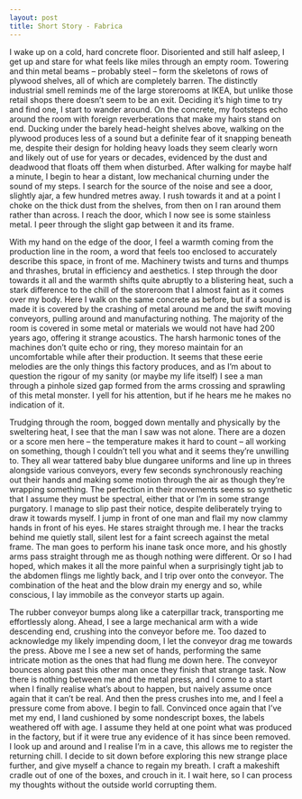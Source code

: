 ```yaml
---
layout: post
title: Short Story - Fabrica
---
```


I wake up on a cold, hard concrete floor. Disoriented and still half asleep, I get up and stare for what feels like miles through an empty room. Towering and thin metal beams – probably steel – form the skeletons of rows of plywood shelves, all of which are completely barren. The distinctly industrial smell reminds me of the large storerooms at IKEA, but unlike those retail shops there doesn’t seem to be an exit. Deciding it’s high time to try and find one, I start to wander around. On the concrete, my footsteps echo around the room with foreign reverberations that make my hairs stand on end. Ducking under the barely head-height shelves above, walking on the plywood produces less of a sound but a definite fear of it snapping beneath me, despite their design for holding heavy loads they seem clearly worn and likely out of use for years or decades, evidenced by the dust and deadwood that floats off them when disturbed. After walking for maybe half a minute, I begin to hear a distant, low mechanical churning under the sound of my steps. I search for the source of the noise and see a door, slightly ajar, a few hundred metres away. I rush towards it and at a point I choke on the thick dust from the shelves, from then on I ran around them rather than across. I reach the door, which I now see is some stainless metal. I peer through the slight gap between it and its frame.

With my hand on the edge of the door, I feel a warmth coming from the production line in the room, a word that feels too enclosed to accurately describe this space, in front of me. Machinery twists and turns and thumps and thrashes, brutal in efficiency and aesthetics. I step through the door towards it all and the warmth shifts quite abruptly to a blistering heat, such a stark difference to the chill of the storeroom that I almost faint as it comes over my body. Here I walk on the same concrete as before, but if a sound is made it is covered by the crashing of metal around me and the swift moving conveyors, pulling around and manufacturing nothing. The majority of the room is covered in some metal or materials we would not have had 200 years ago, offering it strange acoustics. The harsh harmonic tones of the machines don’t quite echo or ring, they moreso maintain for an uncomfortable while after their production. It seems that these eerie melodies are the only things this factory produces, and as I’m about to question the rigour of my sanity (or maybe my life itself) I see a man through a pinhole sized gap formed from the arms crossing and sprawling of this metal monster. I yell for his attention, but if he hears me he makes no indication of it.

Trudging through the room, bogged down mentally and physically by the sweltering heat, I see that the man I saw was not alone. There are a dozen or a score men here – the temperature makes it hard to count – all working on something, though I couldn’t tell you what and it seems they’re unwilling to. They all wear tattered baby blue dungaree uniforms and line up in threes alongside various conveyors, every few seconds synchronously reaching out their hands and making some motion through the air as though they’re wrapping something. The perfection in their movements seems so synthetic that I assume they must be spectral, either that or I’m in some strange purgatory. I manage to slip past their notice, despite deliberately trying to draw it towards myself. I jump in front of one man and flail my now clammy hands in front of his eyes. He stares straight through me. I hear the tracks behind me quietly stall, silent lest for a faint screech against the metal frame. The man goes to perform his inane task once more, and his ghostly arms pass straight through me as though nothing were different. Or so I had hoped, which makes it all the more painful when a surprisingly tight jab to the abdomen flings me lightly back, and I trip over onto the conveyor. The combination of the heat and the blow drain my energy and so, while conscious, I lay immobile as the conveyor starts up again.

The rubber conveyor bumps along like a caterpillar track, transporting me effortlessly along. Ahead, I see a large mechanical arm with a wide descending end, crushing into the conveyor before me. Too dazed to acknowledge my likely impending doom, I let the conveyor drag me towards the press. Above me I see a new set of hands, performing the same intricate motion as the ones that had flung me down here. The conveyor bounces along past this other man once they finish that strange task. Now there is nothing between me and the metal press, and I come to a start when I finally realise what’s about to happen, but naively assume once again that it can’t be real. And then the press crushes into me, and I feel a pressure come from above. I begin to fall. Convinced once again that I’ve met my end, I land cushioned by some nondescript boxes, the labels weathered off with age. I assume they held at one point what was produced in the factory, but if it were true any evidence of it has since been removed. I look up and around and I realise I’m in a cave, this allows me to register the returning chill. I decide to sit down before exploring this new strange place further, and give myself a chance to regain my breath. I craft a makeshift cradle out of one of the boxes, and crouch in it. I wait here, so I can process my thoughts without the outside world corrupting them.
